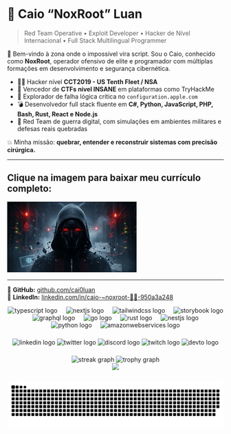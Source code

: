 # 🛑 Caio “NoxRoot” Luan

> Red Team Operative • Exploit Developer • Hacker de Nível Internacional • Full Stack Multilingual Programmer

👋 Bem-vindo à zona onde o impossível vira script. Sou o Caio, conhecido como **NoxRoot**, operador ofensivo de elite e programador com múltiplas formações em desenvolvimento e segurança cibernética.

- 👨‍💻 Hacker nível **CCT2019 - US Tenth Fleet / NSA**
- 👾 Vencedor de **CTFs nível INSANE** em plataformas como TryHackMe
- 🍎 Explorador de falha lógica crítica no `configuration.apple.com`
- 💣 Desenvolvedor full stack fluente em **C#, Python, JavaScript, PHP, Bash, Rust, React e Node.js**
- 📡 Red Team de guerra digital, com simulações em ambientes militares e defesas reais quebradas

💥 Minha missão: **quebrar, entender e reconstruir sistemas com precisão cirúrgica.**

---
##  Clique na imagem para baixar meu currículo completo:

<a href="https://raw.githubusercontent.com/cai0luan/readme.md/main/CaioLuan_CV_RedTeam2025.pdf" download>
  <img src="./download-cv-banner.png" alt="Download My CV" />
</a>

---
🔗 **GitHub:** [github.com/cai0luan](https://github.com/cai0luan)  
🔗 **LinkedIn:** [linkedin.com/in/caio-~noxroot-👾💀-950a3a248](https://www.linkedin.com/in/caio-~noxroot-%F0%9F%91%BE%F0%9F%92%80-950a3a248)


<div align="center">
  <img src="https://skillicons.dev/icons?i=ts" height="60" alt="typescript logo"  />
  <img width="12" />
  <img src="https://skillicons.dev/icons?i=nextjs" height="60" alt="nextjs logo"  />
  <img width="12" />
  <img src="https://skillicons.dev/icons?i=tailwind" height="60" alt="tailwindcss logo"  />
  <img width="12" />
  <img src="https://cdn.jsdelivr.net/gh/devicons/devicon/icons/storybook/storybook-original.svg" height="60" alt="storybook logo"  />
  <img width="12" />
  <img src="https://skillicons.dev/icons?i=graphql" height="60" alt="graphql logo"  />
  <img width="12" />
  <img src="https://skillicons.dev/icons?i=go" height="60" alt="go logo"  />
  <img width="12" />
  <img src="https://skillicons.dev/icons?i=rust" height="60" alt="rust logo"  />
  <img width="12" />
  <img src="https://skillicons.dev/icons?i=nestjs" height="60" alt="nestjs logo"  />
  <img width="12" />
  <img src="https://skillicons.dev/icons?i=py" height="60" alt="python logo"  />
  <img width="12" />
  <img src="https://skillicons.dev/icons?i=aws" height="60" alt="amazonwebservices logo"  />
</div>

###

<div align="center">
  <img src="https://img.shields.io/static/v1?message=LinkedIn&logo=linkedin&label=&color=0077B5&logoColor=white&labelColor=&style=for-the-badge" height="25" alt="linkedin logo"  />
  <img src="https://img.shields.io/static/v1?message=Twitter&logo=twitter&label=&color=1DA1F2&logoColor=white&labelColor=&style=for-the-badge" height="25" alt="twitter logo"  />
  <img src="https://img.shields.io/static/v1?message=Discord&logo=discord&label=&color=7289DA&logoColor=white&labelColor=&style=for-the-badge" height="25" alt="discord logo"  />
  <img src="https://img.shields.io/static/v1?message=Twitch&logo=twitch&label=&color=9146FF&logoColor=white&labelColor=&style=for-the-badge" height="25" alt="twitch logo"  />
  <img src="https://img.shields.io/static/v1?message=dev.to&logo=dev.to&label=&color=0A0A0A&logoColor=white&labelColor=&style=for-the-badge" height="25" alt="devto logo"  />
</div>

###

<div align="center">
  <img src="https://streak-stats.demolab.com?user=maurodesouza&locale=en&mode=daily&theme=dracula&hide_border=false&border_radius=5&order=3" height="150" alt="streak graph"  />
  <img src="https://github-profile-trophy.vercel.app?username=maurodesouza&theme=dracula&column=-1&row=1&margin-w=8&margin-h=8&no-bg=false&no-frame=false&order=4" height="150" alt="trophy graph"  />
</div>
<div align="center">
  <img height="164" src="https://imgflip.com/gif/9zxtz1
"/>
</div>

###

<picture align="center">
  <source media="(prefers-color-scheme: dark)" srcset="https://raw.githubusercontent.com/mari4souza/mari4souza/output/github-contribution-grid-snake-dark.svg">
  <source media="(prefers-color-scheme: light)" srcset="https://raw.githubusercontent.com/mari4souza/mari4souza/output/github-contribution-grid-snake-dark.svg">
  <img align="center" alt="github contribution grid snake animation" src="https://raw.githubusercontent.com/mari4souza/mari4souza/output/github-contribution-grid-snake.svg">
</picture>

###
